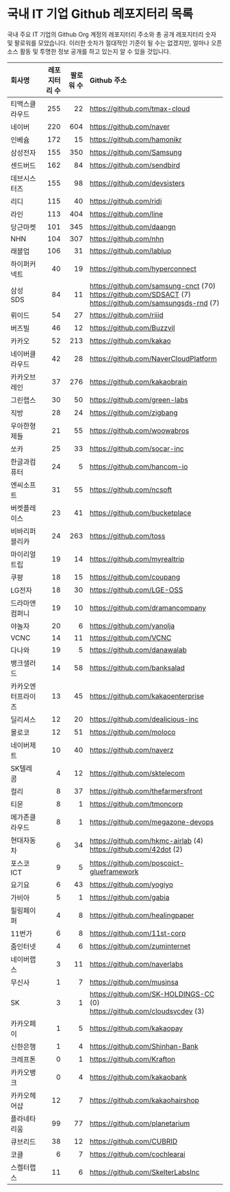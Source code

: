 # 국내 IT 기업 Github 레포지터리 목록
국내 주요 IT 기업의 Github Org 계정의 레포지터리 주소와 총 공개 레포지터리 숫자 및 팔로워를 모았습니다. 이러한 숫자가 절대적인 기준이 될 수는 없겠지만, 얼마나 오픈 소스 활동 및 투명한 정보 공개를 하고 있는지 알 수 있을 것입니다.

<!-- MARKDOWN_TABLE(GITHUB): START -->

| **회사명** | **레포지터리 수** | **팔로워 수** | **Github 주소** |
|:---|---:|---:|:---|
| 티맥스클라우드 | 255 | 22 | https://github.com/tmax-cloud |
| 네이버 | 220 | 604 | https://github.com/naver |
| 인베슘 | 172 | 15 | https://github.com/hamonikr |
| 삼성전자 | 155 | 350 | https://github.com/Samsung |
| 센드버드 | 162 | 84 | https://github.com/sendbird |
| 데브시스터즈 | 155 | 98 | https://github.com/devsisters |
| 리디 | 115 | 40 | https://github.com/ridi |
| 라인 | 113 | 404 | https://github.com/line |
| 당근마켓 | 101 | 345 | https://github.com/daangn |
| NHN | 104 | 307 | https://github.com/nhn |
| 래블업 | 106 | 31 | https://github.com/lablup |
| 하이퍼커넥트 | 40 | 19 | https://github.com/hyperconnect |
| 삼성SDS | 84 | 11 | https://github.com/samsung-cnct (70)<br />https://github.com/SDSACT (7)<br />https://github.com/samsungsds-rnd (7) |
| 뤼이드 | 54 | 27 | https://github.com/riiid |
| 버즈빌 | 46 | 12 | https://github.com/Buzzvil |
| 카카오 | 52 | 213 | https://github.com/kakao |
| 네이버클라우드 | 42 | 28 | https://github.com/NaverCloudPlatform |
| 카카오브레인 | 37 | 276 | https://github.com/kakaobrain |
| 그린랩스 | 30 | 50 | https://github.com/green-labs |
| 직방 | 28 | 24 | https://github.com/zigbang |
| 우아한형제들 | 21 | 55 | https://github.com/woowabros |
| 쏘카 | 25 | 33 | https://github.com/socar-inc |
| 한글과컴퓨터 | 24 | 5 | https://github.com/hancom-io |
| 엔씨소프트 | 31 | 55 | https://github.com/ncsoft |
| 버켓플레이스 | 23 | 41 | https://github.com/bucketplace |
| 비바리퍼블리카 | 24 | 263 | https://github.com/toss |
| 마이리얼트립 | 19 | 14 | https://github.com/myrealtrip |
| 쿠팡 | 18 | 15 | https://github.com/coupang |
| LG전자 | 18 | 30 | https://github.com/LGE-OSS |
| 드라마앤컴퍼니 | 19 | 10 | https://github.com/dramancompany |
| 야놀자 | 20 | 6 | https://github.com/yanolja |
| VCNC | 14 | 11 | https://github.com/VCNC |
| 다나와 | 19 | 5 | https://github.com/danawalab |
| 뱅크샐러드 | 14 | 58 | https://github.com/banksalad |
| 카카오엔터프라이즈 | 13 | 45 | https://github.com/kakaoenterprise |
| 딜리셔스 | 12 | 20 | https://github.com/dealicious-inc |
| 몰로코 | 12 | 51 | https://github.com/moloco |
| 네이버제트 | 10 | 40 | https://github.com/naverz |
| SK텔레콤 | 4 | 12 | https://github.com/sktelecom |
| 컬리 | 8 | 37 | https://github.com/thefarmersfront |
| 티몬 | 8 | 1 | https://github.com/tmoncorp |
| 메가존클라우드 | 8 | 1 | https://github.com/megazone-devops |
| 현대자동차 | 6 | 34 | https://github.com/hkmc-airlab (4)<br />https://github.com/42dot (2) |
| 포스코ICT | 9 | 5 | https://github.com/poscoict-glueframework |
| 요기요 | 6 | 43 | https://github.com/yogiyo |
| 가비아 | 5 | 1 | https://github.com/gabia |
| 힐링페이퍼 | 4 | 8 | https://github.com/healingpaper |
| 11번가 | 6 | 8 | https://github.com/11st-corp |
| 줌인터넷 | 4 | 6 | https://github.com/zuminternet |
| 네이버랩스 | 3 | 11 | https://github.com/naverlabs |
| 무신사 | 1 | 7 | https://github.com/musinsa |
| SK | 3 | 1 | https://github.com/SK-HOLDINGS-CC (0)<br />https://github.com/cloudsvcdev (3) |
| 카카오페이 | 1 | 5 | https://github.com/kakaopay |
| 신한은행 | 1 | 4 | https://github.com/Shinhan-Bank |
| 크레프톤 | 0 | 1 | https://github.com/Krafton |
| 카카오뱅크 | 0 | 4 | https://github.com/kakaobank |
| 카카오헤어샵 | 12 | 7 | https://github.com/kakaohairshop |
| 플라네타리움 | 99 | 77 | https://github.com/planetarium |
| 큐브리드 | 38 | 12 | https://github.com/CUBRID |
| 코클 | 6 | 7 | https://github.com/cochlearai |
| 스켈터랩스 | 11 | 6 | https://github.com/SkelterLabsInc |

<!-- MARKDOWN_TABLE(GITHUB): END -->
